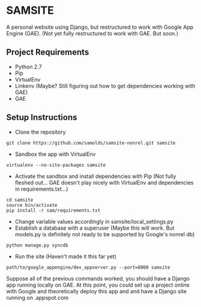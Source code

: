 SAMSITE
=======
A personal website using Django, but restructured to work with Google App Engine (GAE).
(Not yet fully restructured to work with GAE. But soon.)


Project Requirements
-------------------
* Python 2.7
* Pip
* VirtualEnv
* Linkenv (Maybe? Still figuring out how to get dependencies working with GAE)
* GAE


Setup Instructions
------------------
* Clone the repository
```
git clone https://github.com/samolds/samsite-nonrel.git samsite
```
* Sandbox the app with VirtualEnv
```
virtualenv --no-site-packages samsite
```
* Activate the sandbox and install dependencies with Pip (Not fully fleshed out... GAE doesn't play nicely with VirtualEnv and dependencies in requirements.txt...)
```
cd samsite
source bin/activate
pip install -r sam/requirements.txt
```
* Change variable values accordingly in samsite/local_settings.py
* Establish a database with a superuser (Maybe this will work. But models.py is definitely not ready to be supported by Google's nonrel db)
```
python manage.py syncdb
```

* Run the site (Haven't made it this far yet)
```
path/to/google_appengine/dev_appserver.py --port=8000 samsite
```

Suppose all of the previous commands worked, you should have a Django app running locally on GAE. At this point, you could set up a project online with Google and theoretically deploy this app and and have a Django site running on <whaterrr>.appspot.com
